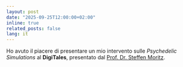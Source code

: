 ```yaml
---
layout: post
date: "2025-09-25T12:00:00+02:00"
inline: true
related_posts: false
lang: it
---
```


Ho avuto il piacere di presentare un mio intervento sulle _Psychedelic Simulations_ al **DigiTales**, presentato dal [Prof. Dr. Steffen Moritz](https://clinical-neuropsychology.de/steffen-moritz/).
